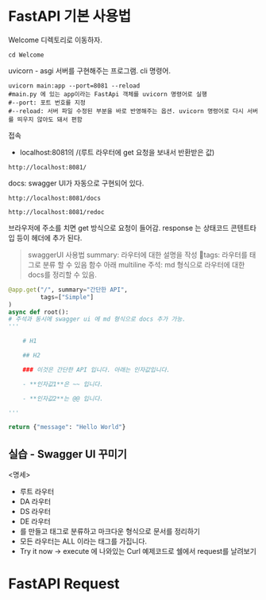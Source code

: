 # FastAPI 기본 사용법

Welcome 디렉토리로 이동하자.

```shell
cd Welcome
```

uvicorn - asgi 서버를 구현해주는 프로그램. cli 명령어.

```shell
uvicorn main:app --port=8081 --reload
#main.py 에 있는 app이라는 FastApi 객체를 uvicorn 명령어로 실행
#--port: 포트 번호를 지정
#--reload: 서버 파일 수정된 부분을 바로 반영해주는 옵션. uvicorn 명령어로 다시 서버를 띄우지 않아도 돼서 편함
```

접속

- localhost:8081의 /(루트 라우터에 get 요청을 보내서 반환받은 값)

```
http://localhost:8081/
```

docs:
swagger UI가 자동으로 구현되어 있다.

```
http://localhost:8081/docs
```

```
http://localhost:8081/redoc
```

브라우저에 주소를 치면 get 방식으로 요청이 들어감.
response 는 상태코드 콘텐트타입 등이 헤더에 추가 된다.

> swaggerUI 사용법
> summary: 라우터에 대한 설명을 작성
> tags: 라우터를 태그로 분류 할 수 있음
> 함수 아래 multiline 주석: md 형식으로 라우터에 대한 docs를 정리할 수 있음.

```python
@app.get("/", summary="간단한 API",
		 tags=["Simple"]
)
async def root():
# 주석과 동시에 swagger ui 에 md 형식으로 docs 추가 가능.
'''

	# H1

	## H2

	### 이것은 간단한 API 입니다. 아래는 인자값입니다.

	- **인자값1**은 ~~ 입니다.

	- **인자값2**는 @@ 입니다.

'''

return {"message": "Hello World"}
```

## 실습 - Swagger UI 꾸미기

<명세>

- 루트 라우터
- DA 라우터
- DS 라우터
- DE 라우터
- 를 만들고 태그로 분류하고 마크다운 형식으로 문서를 정리하기
- 모든 라우터는 ALL 이라는 태그를 가집니다.
- Try it now -> execute 에 나와있는 Curl 예제코드로 쉘에서 request를 날려보기

# FastAPI Request
